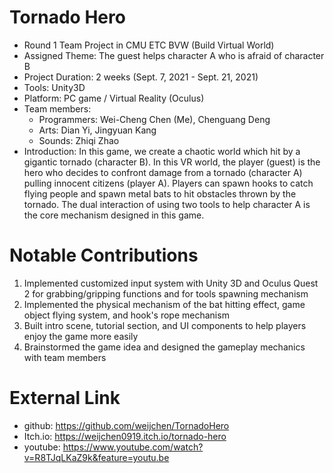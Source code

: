 # Tornado Hero
- Round 1 Team Project in CMU ETC BVW (Build Virtual World)
- Assigned Theme: The guest helps character A who is afraid of character B
- Project Duration: 2 weeks (Sept. 7, 2021 - Sept. 21, 2021)
- Tools: Unity3D
- Platform: PC game / Virtual Reality (Oculus)
- Team members: 
  - Programmers: Wei-Cheng Chen (Me), Chenguang Deng
  - Arts: Dian Yi, Jingyuan Kang
  - Sounds: Zhiqi Zhao
- Introduction: In this game, we create a chaotic world which hit by a gigantic tornado (character B). In this VR world, the player (guest) is the hero who decides to confront damage from a tornado (character A) pulling innocent citizens (player A). Players can spawn hooks to catch flying people and spawn metal bats to hit obstacles thrown by the tornado. The dual interaction of using two tools to help character A is the core mechanism designed in this game.

# Notable Contributions
1. Implemented customized input system with Unity 3D and Oculus Quest 2 for grabbing/gripping functions and for tools spawning mechanism
2. Implemented the physical mechanism of the bat hitting effect, game object flying system, and hook's rope mechanism
3. Built intro scene, tutorial section, and UI components to help players enjoy the game more easily
4. Brainstormed the game idea and designed the gameplay mechanics with team members

# External Link
- github: https://github.com/weijchen/TornadoHero
- Itch.io: https://weijchen0919.itch.io/tornado-hero
- youtube: https://www.youtube.com/watch?v=R8TJqLKaZ9k&feature=youtu.be
